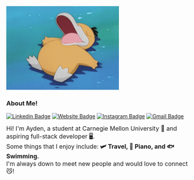 
<img src="https://github.com/aydengemz/aydengemz/blob/298cdc98a2e4dfd035b242c5a04bf8d8e7f05256/psyducksleep.gif" width="300px">

<h3>About Me!</h3>

[![Linkedin Badge](https://img.shields.io/badge/-aydenx-blue?style=flat&logo=Linkedin&logoColor=white&link=https://www.linkedin.com/in/aydenx/)](https://www.linkedin.com/in/aydenx/)
[![Website Badge](https://img.shields.io/badge/-Portfolio-47CCCC?style=flat&logo=Google-Chrome&logoColor=white&link=https://jessicalim.me)](https://aydengemz.github.io/MyPortfolio/)
[![Instagram Badge](https://img.shields.io/badge/-@ayd_xu-purple?style=flat&logo=instagram&logoColor=white&link=https://instagram.com/ayd_xu/)](https://instagram.com/ayd_xu)
[![Gmail Badge](https://img.shields.io/badge/-aydenx@andrew.cmu.edu-c14438?style=flat&logo=Gmail&logoColor=white&link=mailto:aydenx@andrew.cmu.edu)](mailto:aydenx@andrew.cmu.edu)

<font size="3"> Hi! I'm Ayden, a student at Carnegie Mellon University 🍉 and aspiring full-stack developer 🖥.<br>
Some things that I enjoy include:<strong> 🛩 Travel, 🎹 Piano, and 🐟 Swimming.</strong><br>
I'm always down to meet new people and would love to connect 😼! </font>





